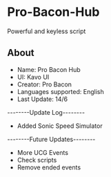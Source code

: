 # Pro-Bacon-Hub
Powerful and keyless script

## About
+ Name: Pro Bacon Hub
+ UI: Kavo UI
+ Creator: Pro Bacon
+ Languages supported: English
+ Last Update: 14/6

--------Update Log--------
+ Added Sonic Speed Simulator

--------Future Updates--------
+ More UCG Events
+ Check scripts
+ Remove ended events
